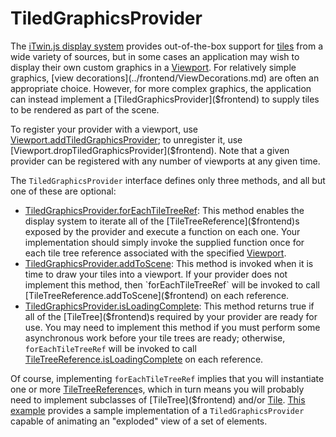 # TiledGraphicsProvider

The [iTwin.js display system](./index.md) provides out-of-the-box support for [tiles](./Tiles.md) from a wide variety of sources, but in some cases an application may wish to display their own custom graphics in a [Viewport]($frontend). For relatively simple graphics, [view decorations](../frontend/ViewDecorations.md) are often an appropriate choice. However, for more complex graphics, the application can instead implement a [TiledGraphicsProvider]($frontend) to supply tiles to be rendered as part of the scene.

To register your provider with a viewport, use [Viewport.addTiledGraphicsProvider]($frontend); to unregister it, use [Viewport.dropTiledGraphicsProvider]($frontend). Note that a given provider can be registered with any number of viewports at any given time.

The `TiledGraphicsProvider` interface defines only three methods, and all but one of these are optional:

- [TiledGraphicsProvider.forEachTileTreeRef]($frontend): This method enables the display system to iterate all of the [TileTreeReference]($frontend)s exposed by the provider and execute a function on each one. Your implementation should simply invoke the supplied function once for each tile tree reference associated with the specified [Viewport]($frontend).
- [TiledGraphicsProvider.addToScene]($frontend): This method is invoked when it is time to draw your tiles into a viewport. If your provider does not implement this method, then `forEachTileTreeRef` will be invoked to call [TileTreeReference.addToScene]($frontend) on each reference.
- [TiledGraphicsProvider.isLoadingComplete]($frontend): This method returns true if all of the [TileTree]($frontend)s required by your provider are ready for use. You may need to implement this method if you must perform some asynchronous work before your tile trees are ready; otherwise, `forEachTileTreeRef` will be invoked to call [TileTreeReference.isLoadingComplete]($frontend) on each reference.

Of course, implementing `forEachTileTreeRef` implies that you will instantiate one or more [TileTreeReference]($frontend)s, which in turn means you will probably need to implement subclasses of [TileTree]($frontend) and/or [Tile]($frontend). [This example](https://www.itwinjs.org/sandboxes/iTwinPlatform/Exploded%20View) provides a sample implementation of a `TiledGraphicsProvider` capable of animating an "exploded" view of a set of elements.
